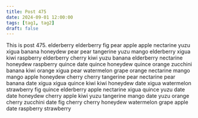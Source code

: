 ```yaml
---
title: Post 475
date: 2024-09-01 12:00:00
tags: [tag1, tag2]
draft: false
---
```

This is post 475.
elderberry
elderberry
fig
pear
apple
apple
nectarine
yuzu
xigua
banana
honeydew
pear
pear
tangerine
yuzu
mango
elderberry
xigua
kiwi
raspberry
elderberry
cherry
kiwi
yuzu
banana
elderberry
nectarine
honeydew
raspberry
quince
date
quince
honeydew
quince
orange
zucchini
banana
kiwi
orange
xigua
pear
watermelon
grape
orange
nectarine
mango
mango
apple
honeydew
cherry
cherry
tangerine
pear
nectarine
pear
banana
date
xigua
xigua
quince
kiwi
kiwi
honeydew
date
xigua
watermelon
strawberry
fig
quince
elderberry
apple
nectarine
xigua
quince
yuzu
date
date
honeydew
cherry
apple
kiwi
yuzu
tangerine
mango
date
yuzu
orange
cherry
zucchini
date
fig
cherry
cherry
honeydew
watermelon
grape
apple
date
raspberry
strawberry
